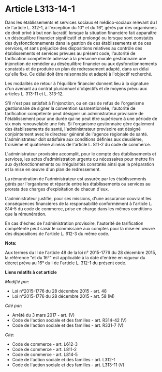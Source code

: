 # Article L313-14-1

Dans les établissements et services sociaux et médico-sociaux relevant du I de l'article L. 312-1, à l'exception du 10° et du
16°, gérés par des organismes de droit privé à but non lucratif, lorsque la situation financière fait apparaître un
déséquilibre financier significatif et prolongé ou lorsque sont constatés des dysfonctionnements dans la gestion de ces
établissements et de ces services, et sans préjudice des dispositions relatives au contrôle des établissements et services
prévues au présent code, l'autorité de tarification compétente adresse à la personne morale gestionnaire une injonction de
remédier au déséquilibre financier ou aux dysfonctionnements constatés et de produire un plan de redressement adapté, dans un
délai qu'elle fixe. Ce délai doit être raisonnable et adapté à l'objectif recherché. 

Les modalités de retour à l'équilibre financier donnent lieu à la signature d'un avenant au contrat pluriannuel d'objectifs
et de moyens prévu aux articles L. 313-11 et L. 313-12. 

S'il n'est pas satisfait à l'injonction, ou en cas de refus de l'organisme gestionnaire de signer la convention
susmentionnée, l'autorité de tarification compétente peut désigner un administrateur provisoire de l'établissement pour une
durée qui ne peut être supérieure à une période de six mois renouvelable une fois. Si l'organisme gestionnaire gère également
des établissements de santé, l'administrateur provisoire est désigné conjointement avec le directeur général de l'agence
régionale de santé. L'administrateur doit satisfaire aux conditions définies aux deuxième, troisième et quatrième alinéas de
l'article L. 811-2 du code de commerce. 

L'administrateur provisoire accomplit, pour le compte des établissements et services, les actes d'administration urgents ou
nécessaires pour mettre fin aux dysfonctionnements ou irrégularités constatés ainsi que la préparation et la mise en œuvre
d'un plan de redressement. 

La rémunération de l'administrateur est assurée par les établissements gérés par l'organisme et répartie entre les
établissements ou services au prorata des charges d'exploitation de chacun d'eux. 

L'administrateur justifie, pour ses missions, d'une assurance couvrant les conséquences financières de la responsabilité
conformément à l'article L. 814-5 du code de commerce, prise en charge dans les mêmes conditions que la rémunération. 

En cas d'échec de l'administration provisoire, l'autorité de tarification compétente peut saisir le commissaire aux comptes
pour la mise en œuvre des dispositions de l'article L. 612-3 du même code.

**Nota:**

Aux termes du II de l'article 48 de la loi n° 2015-1776 du 28 décembre 2015, la référence "et du 16°" est applicable à la
date d'entrée en vigueur du décret prévu au 16° du I de l'article L. 312-1 du présent code.

**Liens relatifs à cet article**

_Modifié par_:

  - Loi n°2015-1776 du 28 décembre 2015 - art. 48
  - Loi n°2015-1776 du 28 décembre 2015 - art. 58 (M)

_Cité par_:

  - Arrêté du 3 mars 2017 - art. (V)
  - Code de l'action sociale et des familles - art. R314-42 (V)
  - Code de l'action sociale et des familles - art. R331-7 (V)

_Cite_:

  - Code de commerce - art. L612-3
  - Code de commerce - art. L811-2
  - Code de commerce - art. L814-5
  - Code de l'action sociale et des familles - art. L312-1
  - Code de l'action sociale et des familles - art. L313-11 (V)
